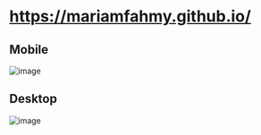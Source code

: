 # https://mariamfahmy.github.io/


## Mobile
![image](https://github.com/user-attachments/assets/2cfb2c0d-347b-47dc-8790-55d82f0e2565)

## Desktop


![image](https://github.com/user-attachments/assets/86619c83-0fb8-4bb3-b844-2b699ad00193)

